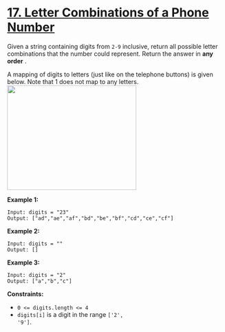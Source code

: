 # [17. Letter Combinations of a Phone Number](https://leetcode.com/problems/letter-combinations-of-a-phone-number/description/?envType=study-plan-v2&envId=top-interview-150)

Given a string containing digits from <code>2-9</code> inclusive, return all possible letter combinations that the number could represent. Return the answer in **any order** .

A mapping of digits to letters (just like on the telephone buttons) is given below. Note that 1 does not map to any letters.
<img alt="" src="https://assets.leetcode.com/uploads/2022/03/15/1200px-telephone-keypad2svg.png" style="width: 300px; height: 243px;">

**Example 1:** 

```
Input: digits = "23"
Output: ["ad","ae","af","bd","be","bf","cd","ce","cf"]
```

**Example 2:** 

```
Input: digits = ""
Output: []
```

**Example 3:** 

```
Input: digits = "2"
Output: ["a","b","c"]
```

**Constraints:** 

- <code>0 <= digits.length <= 4</code>
- <code>digits[i]</code> is a digit in the range <code>['2', '9']</code>.